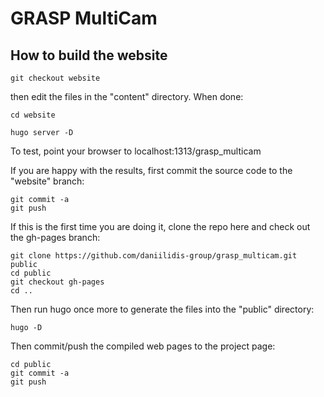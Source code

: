 # GRASP MultiCam

## How to build the website

	git checkout website

then edit the files in the "content" directory. When done:

	cd website
	
	hugo server -D

To test, point your browser to localhost:1313/grasp_multicam

If you are happy with the results, first commit the source code to
the "website" branch:

	git commit -a
	git push
	
If this is the first time you are doing it, clone the repo here
and check out the gh-pages branch:

    git clone https://github.com/daniilidis-group/grasp_multicam.git  public
	cd public
	git checkout gh-pages
    cd ..

Then run hugo once more to generate the files into the "public"
directory:

    hugo -D

Then commit/push the compiled web pages to the project page:

	cd public
	git commit -a
	git push





